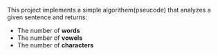 This project implements a simple algorithem(pseucode) that analyzes a given sentence and returns:
- The number of **words**
- The number of **vowels**
- The number of **characters**
  
